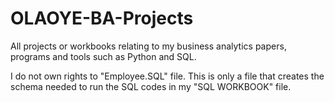 # OLAOYE-BA-Projects
All projects or workbooks relating to my business analytics papers, programs and tools such as Python and SQL.

I do not own rights to "Employee.SQL" file. This is only a file that creates the schema needed to run the SQL codes in my "SQL WORKBOOK" file. 
